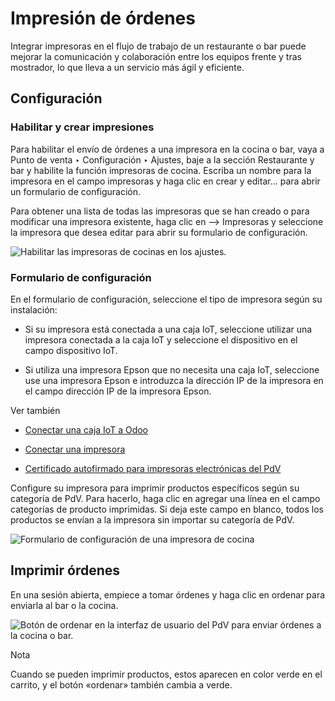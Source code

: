 # Impresión de órdenes

Integrar impresoras en el flujo de trabajo de un restaurante o bar puede
mejorar la comunicación y colaboración entre los equipos frente y tras
mostrador, lo que lleva a un servicio más ágil y eficiente.

## Configuración

### Habilitar y crear impresiones

Para habilitar el envío de órdenes a una impresora en la cocina o bar, vaya a
Punto de venta ‣ Configuración ‣ Ajustes, baje a la sección Restaurante y bar
y habilite la función impresoras de cocina. Escriba un nombre para la
impresora en el campo impresoras y haga clic en crear y editar… para abrir un
formulario de configuración.

Para obtener una lista de todas las impresoras que se han creado o para
modificar una impresora existente, haga clic en –> Impresoras y seleccione la
impresora que desea editar para abrir su formulario de configuración.

![Habilitar las impresoras de cocinas en los
ajustes.](../../../../_images/printers-settings.png)

### Formulario de configuración

En el formulario de configuración, seleccione el tipo de impresora según su
instalación:

  * Si su impresora está conectada a una caja IoT, seleccione utilizar una impresora conectada a la caja IoT y seleccione el dispositivo en el campo dispositivo IoT.

  * Si utiliza una impresora Epson que no necesita una caja IoT, seleccione use una impresora Epson e introduzca la dirección IP de la impresora en el campo dirección IP de la impresora Epson.

Ver también

  * [Conectar una caja IoT a Odoo](../../../general/iot/config/connect.html)

  * [Conectar una impresora](../../../general/iot/devices/printer.html)

  * [Certificado autofirmado para impresoras electrónicas del PdV](../configuration/epos_ssc.html)

Configure su impresora para imprimir productos específicos según su categoría
de PdV. Para hacerlo, haga clic en agregar una línea en el campo categorías de
producto imprimidas. Si deja este campo en blanco, todos los productos se
envían a la impresora sin importar su categoría de PdV.

![Formulario de configuración de una impresora de
cocina](../../../../_images/printer-setup.png)

## Imprimir órdenes

En una sesión abierta, empiece a tomar órdenes y haga clic en ordenar para
enviarla al bar o la cocina.

![Botón de ordenar en la interfaz de usuario del PdV para enviar órdenes a la
cocina o bar.](../../../../_images/order-button.png)

Nota

Cuando se pueden imprimir productos, estos aparecen en color verde en el
carrito, y el botón «ordenar» también cambia a verde.


